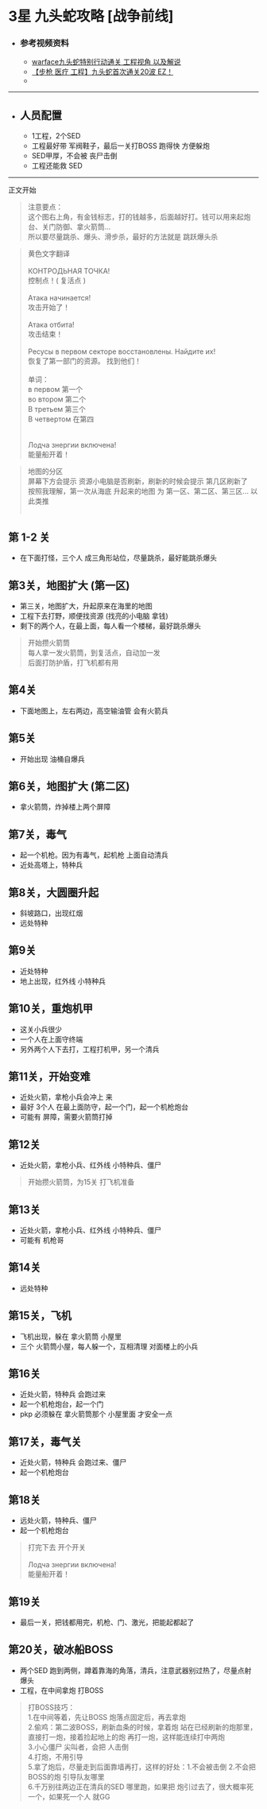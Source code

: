 # 3星 九头蛇攻略 [战争前线]

- ### 参考视频资料
    - [warface九头蛇特别行动通关 工程视角 以及解说](https://www.bilibili.com/video/av79294179)
    - [【步枪 医疗 工程】九头蛇首次通关20波 EZ！](https://www.bilibili.com/video/av80531458)
    - []()

----

- ## 人员配置
    - 1工程，2个SED
    - 工程最好带 军阀鞋子，最后一关打BOSS 跑得快 方便躲炮
    - SED甲厚，不会被 丧尸击倒
    - 工程还能救 SED

----

正文开始

> 注意要点：<br>
> 这个图右上角，有金钱标志，打的钱越多，后面越好打。钱可以用来起炮台、关门防御、拿火箭筒...<br>
> 所以要尽量跳杀、爆头、滑步杀，最好的方法就是 跳跃爆头杀

> 黄色文字翻译<br>
> <br>
>КОНТРОДЬНАЯ ТОЧКА!<br>
>控制点！( 复活点 )<br>
> <br>
> Атака начинается!<br>
> 攻击开始了！<br>
> <br>
> Атака отбита!<br>
> 攻击结束！<br>
> <br>
> Ресусы в первом секторе восстановлены. Найдите их!<br>
> 恢复了第一部门的资源。 找到他们！<br>
> <br>
> 单词：<br>
> в первом 第一个<br>
> во втором 第二个<br>
> В третьем 第三个<br>
> В четвертом 在第四<br>
> <br>
> <br>
> Лодча знергии включена!<br>
> 能量船开着！<br>


> 地图的分区<br>
> 屏幕下方会提示 资源小电脑是否刷新，刷新的时候会提示 第几区刷新了<br>
> 按照我理解，第一次从海底 升起来的地图 为 第一区、第二区、第三区... 以此类推<br>
> <br>



## 第 1-2 关
- 在下面打怪，三个人 成三角形站位，尽量跳杀，最好能跳杀爆头

## 第3关，地图扩大 (第一区)
- 第三关，地图扩大，升起原来在海里的地图
- 工程下去打野，顺便找资源 (找亮的小电脑 拿钱)
- 剩下的两个人，在最上面，每人看一个楼梯，最好跳杀爆头

> 开始攒火箭筒<br>
> 每人拿一发火箭筒，到复活点，自动加一发<br>
> 后面打防护盾，打飞机都有用<br>

## 第4关
- 下面地图上，左右两边，高空输油管 会有火箭兵

## 第5关
- 开始出现 油桶自爆兵

## 第6关，地图扩大 (第二区)
- 拿火箭筒，炸掉楼上两个屏障

## 第7关，毒气
- 起一个机枪。因为有毒气，起机枪 上面自动清兵
- 近处高塔上，特种兵

## 第8关，大圆圈升起
- 斜坡路口，出现红烟
- 远处特种

## 第9关
- 近处特种
- 地上出现，红外线 小特种兵

## 第10关，重炮机甲
- 这关小兵很少
- 一个人在上面守终端
- 另外两个人下去打，工程打机甲，另一个清兵


## 第11关，开始变难
- 近处火箭，拿枪小兵会冲上 来
- 最好 3个人 在最上面防守，起一个门，起一个机枪炮台
- 可能有 屏障，需要火箭筒打掉

## 第12关
- 近处火箭，拿枪小兵、红外线 小特种兵、僵尸

> 开始攒火箭筒，为15关 打飞机准备<br>

## 第13关
- 近处火箭，拿枪小兵、红外线 小特种兵、僵尸
- 可能有 机枪哥

## 第14关
- 远处特种

## 第15关，飞机
- 飞机出现，躲在 拿火箭筒 小屋里
- 三个 火箭筒小屋，每人躲一个，互相清理 对面楼上的小兵

## 第16关
- 近处火箭，特种兵 会跑过来
- 起一个机枪炮台，起一个门
- pkp  必须躲在 拿火箭筒那个 小屋里面 才安全一点

## 第17关，毒气关
- 近处火箭，特种兵 会跑过来、僵尸
- 起一个机枪炮台

## 第18关
- 远处火箭，特种兵、僵尸
- 起一个机枪炮台

> 打完下去 开个开关<br>
> <br>
> Лодча знергии включена!<br>
> 能量船开着！<br>

## 第19关
- 最后一关，把钱都用完，机枪、门、激光，把能起都起了


## 第20关，破冰船BOSS
- 两个SED 跑到两侧，蹲着靠海的角落，清兵，注意武器别过热了，尽量点射 爆头
- 工程，在中间拿炮 打BOSS

> 打BOSS技巧：<br>
> 1.在中间等着，先让BOSS 炮落点固定后，再去拿炮<br>
> 2.偷鸡：第二波BOSS，刷新血条的时候，拿着炮 站在已经刷新的炮那里，直接打一炮，接着捡起地上的炮 再打一炮，这样能连续打中两炮<br>
> 3.小心僵尸 尖叫者，会把 人击倒<br>
> 4.打炮，不用引导<br>
> 5.拿了炮后，尽量走到后面靠墙再打，这样的好处：1.不会被击倒 2.不会把BOSS的炮 引导队友哪里<br>
> 6.千万别往两边正在清兵的SED 哪里跑，如果把 炮引过去了，很大概率死一个，如果死一个人 就GG<br>


